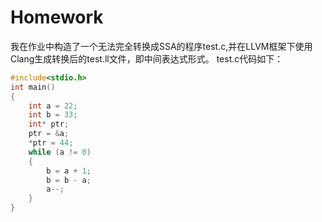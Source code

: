 # Homework
我在作业中构造了一个无法完全转换成SSA的程序test.c,并在LLVM框架下使用Clang生成转换后的test.ll文件，即中间表达式形式。
test.c代码如下：
```C
#include<stdio.h>
int main()
{
    int a = 22;
    int b = 33;
    int* ptr;
    ptr = &a;
    *ptr = 44;
    while (a != 0)
    {
        b = a + 1;
        b = b - a;
        a--;
    }
}
```
